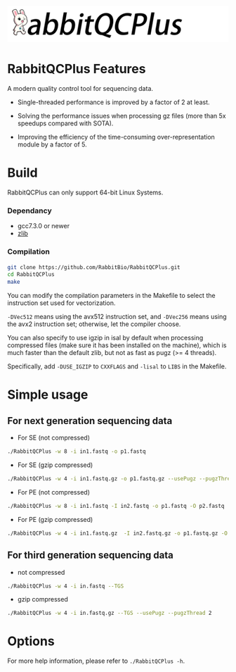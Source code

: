 ## ![image-20211220153709911](./RabbitQCPlus.png)

# RabbitQCPlus Features

A modern quality control tool for sequencing data.
- Single-threaded performance is improved by a factor of 2 at least.

- Solving the performance issues when processing gz files (more than 5x speedups compared with SOTA).

- Improving the efficiency of the time-consuming over-representation module by a factor of 5.

# Build

RabbitQCPlus can only support 64-bit Linux Systems.

### Dependancy

- gcc7.3.0 or newer
- [zlib](https://zlib.net/)

### Compilation

```bash
git clone https://github.com/RabbitBio/RabbitQCPlus.git
cd RabbitQCPlus
make
```

You can modify the compilation parameters in the Makefile to select the instruction set used for vectorization. 

``-DVec512`` means using the avx512 instruction set, and ``-DVec256`` means using the avx2 instruction set; otherwise, let the compiler choose.

You can also specify to use igzip in isal by default when processing compressed files (make sure it has been installed on the machine), which is much faster than the default zlib, but not as fast as pugz (>= 4 threads).

Specifically, add ``-DUSE_IGZIP`` to ``CXXFLAGS`` and ``-lisal`` to ``LIBS`` in the Makefile.

# Simple usage

## For next generation sequencing data

- For SE (not compressed)

```bash
./RabbitQCPlus -w 8 -i in1.fastq -o p1.fastq
```

- For SE (gzip compressed)

```bash
./RabbitQCPlus -w 4 -i in1.fastq.gz -o p1.fastq.gz --usePugz --pugzThread 2 --usePigz --pigzThread 4
```

- For PE (not compressed)

```bash
./RabbitQCPlus -w 8 -i in1.fastq -I in2.fastq -o p1.fastq -O p2.fastq
```

- For PE (gzip compressed)

```bash
./RabbitQCPlus -w 4 -i in1.fastq.gz  -I in2.fastq.gz -o p1.fastq.gz -O p2.fastq.gz --usePugz --pugzThread 2 --usePigz --pigzThread 2
```

## For third generation sequencing data

- not compressed

```bash
./RabbitQCPlus -w 4 -i in.fastq --TGS
```

- gzip compressed

```bash
./RabbitQCPlus -w 4 -i in.fastq.gz --TGS --usePugz --pugzThread 2
```

# Options

For more help information, please refer to `./RabbitQCPlus -h`.



